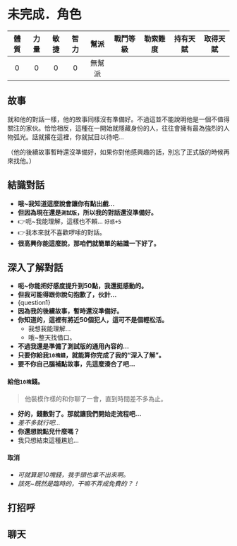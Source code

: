 #  未完成．角色

|體質|力量|敏捷|智力|幫派|戰鬥等級|勒索難度|持有天賦|取得天賦|
|:--:|:--:|:--:|:--:|:--:|:--:|:--:|:--:|:--:|
|0|0|0|0|無幫派|||||

## 故事

就和他的對話一樣，他的故事同樣沒有準備好。不過這並不能說明他是一個不值得關注的家伙。恰恰相反，這種在一開始就隱藏身份的人，往往會擁有最為強烈的人物弧光。話就撂在這裡，你就拭目以待吧…

（他的後續故事暫時還沒準備好，如果你對他感興趣的話，別忘了正式版的時候再來找他。）

## 結識對話

- **哦\~我知道這麼說會讓你有點出戲…**
- **但因為現在還是`測試版`，所以我的對話還沒準備好。**
- :point_right:呃\~我能理解，這樣也不賴… `好感+5`
- :point_right:我本來就不喜歡啰嗦的對話。
- **很高興你能這麼說，那咱們就簡單的結識一下好了。**

## 深入了解對話

- **呃\~你能把好感度提升到50點，我還挺感動的。**
- **但我可能得跟你說句抱歉了，伙計…**
- {question1}
- **因為我的後續故事，暫時還沒準備好。**
- **你知道的，這裡有將近50個犯人，這可不是個輕松活。**
  - 我想我能理解…
  - 哦\~整天找借口。
- **不過我還是準備了測試版的通用內容的…**
- **只要你給我`10塊錢`，就能算你完成了我的“深入了解”。**
- **要不你自己腦補點故事，先這麼湊合了吧…**

#### 給他`10塊`錢。

> 他裝模作樣的和你聊了一會，直到時間差不多為止。

- **好的，錢數對了。那就讓我們開始走流程吧…**
- *差不多就行吧…*
- **你還想說點兒什麼嗎？**
- 我只想結束這種尷尬…

#### 取消

- *可就算是10塊錢，我手頭也拿不出來啊。*
- *該死\~既然是臨時的，干嘛不弄成免費的？！*

## 打招呼

## 聊天

